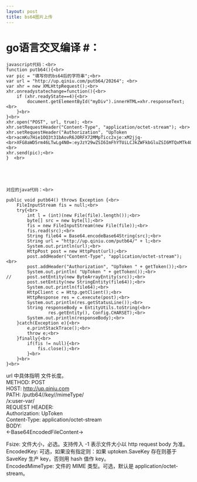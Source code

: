 ```yaml
---
layout: post
title: bs64图片上传
---
```


# go语言交叉编译 #：

 
    javascript代码：<br>
    function putb64(){<br>
	var pic = "填写你的bs64后的字符串";<br>
    var url = "http://up.qiniu.com/putb64/20264"; <br>
	var xhr = new XMLHttpRequest();<br>
	xhr.onreadystatechange=function(){<br>
		if (xhr.readyState==4){<br>
			document.getElementById("myDiv").innerHTML=xhr.responseText;<br>
		}<br>
	}<br>
	xhr.open("POST", url, true); <br>
	xhr.setRequestHeader("Content-Type", "application/octet-stream"); <br>
	xhr.setRequestHeader("Authorization", "UpToken <br>acmKu7Hie1OQ3t31bAovR6JORFX72MMpTicc2xje:xM2jjq-<br>XFG8aWD5rm46LTwLg4N0=:eyJzY29wZSI6ImFhYTUiLCJkZWFkbGluZSI6MTQxMTk4OTk0MH0="); <br>
	xhr.send(pic);<br>
	}  <br>




  
	对应的java代码：<br>

	public void putb64() throws Exception {<br>
		FileInputStream fis = null;<br>
		try{<br>
			int l = (int)(new File(file).length());<br>
			byte[] src = new byte[l];<br>
			fis = new FileInputStream(new File(file));<br>
			fis.read(src);<br>
			String file64 = Base64.encodeBase64String(src);<br>
			String url = "http://up.qiniu.com/putb64/" + l;<br>
			System.out.println(url);<br>
			HttpPost post = new HttpPost(url);<br>
			post.addHeader("Content-Type", "application/octet-stream");<br>
			post.addHeader("Authorization", "UpToken " + getToken());<br>
			System.out.println( "UpToken " + getToken());<br>
	//		post.setEntity(new ByteArrayEntity(src));<br>
			post.setEntity(new StringEntity(file64));<br>
			System.out.println(file64);<br>
			HttpClient c = Http.getClient();<br>
			HttpResponse res = c.execute(post);<br>
			System.out.println(res.getStatusLine());<br>
			String responseBody = EntityUtils.toString(<br>
	                res.getEntity(), Config.CHARSET);<br>
			System.out.println(responseBody);<br>
		}catch(Exception e){<br>
			e.printStackTrace();<br>
			throw e;<br>
		}finally{<br>
			if(fis != null){<br>
				fis.close();<br>
			}<br>
		}<br>
	}<br>

url 中具体指明 文件长度。<br>METHOD: POST<br>HOST: http://up.qiniu.com<br>PATH: /putb64/<Fsize>/key/<EncodedKey>/mimeType/<br><EncodedMimeType>/x:user-var/<EncodedUserVarVal><br>REQUEST HEADER:<br>Authorization: UpToken <UpToken><br>Content-Type: application/octet-stream<br>BODY:<br><-Base64EncodedFileContent->Fsize: 文件大小，必选。支持传入 -1 表示文件大小以 http request body 为准。<br>EncodedKey: 可选，如果没有指定则：如果 uptoken.SaveKey 存在则基于 SaveKey 生产 key，否则用 hash 值作 key。<br>EncodedMimeType: 文件的 MIME 类型。可选，默认是 application/octet-stream。<br>